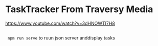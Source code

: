 # TaskTracker From Traversy Media

https://www.youtube.com/watch?v=3dHNOWTI7H8

##

` npm run serve`
to ruun json server anddisplay tasks
